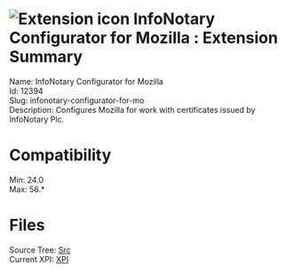 # ![Extension icon](https://addons.thunderbird.net/user-media/addon_icons/12/12394-64.png?modified=1481678419) InfoNotary Configurator for Mozilla : Extension Summary

Name: InfoNotary Configurator for Mozilla  
Id: 12394  
Slug: infonotary-configurator-for-mo  
Description: Configures Mozilla for work with certificates issued by InfoNotary Plc.
  

# Compatibility
Min: 24.0  
Max: 56.*  

# Files

Source Tree: [Src](C:/Dev/Thunderbird/ThunderKdB/xall/xOther/12394-infonotary-configurator-for-mo/src)  
Current XPI: [XPI](C:/Dev/Thunderbird/ThunderKdB/xall/xOther/12394-infonotary-configurator-for-mo/xpi)  



